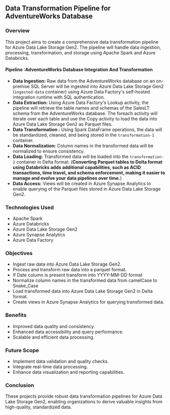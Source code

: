 ## Data Transformation Pipeline for AdventureWorks Database

### Overview
This project aims to create a comprehensive data transformation pipeline for Azure Data Lake Storage Gen2. The pipeline will handle data ingestion, processing, transformation, and storage using Apache Spark and Azure Databricks.

#### Pipeline :AdventureWorks Database Integration And Transformation
- **Data Ingestion:** Raw data from the AdventureWorks database on an on-premise SQL Server will be ingested into Azure Data Lake Storage Gen2 (`ingested-data` container) using Azure Data Factory's self-hosted integration runtime with SQL authentication.
- **Data Extraction:** Using Azure Data Factory's Lookup activity, the pipeline will retrieve the table names and schemas of the SalesLT schema from the AdventureWorks database. The foreach activity will iterate over each table and use the Copy activity to load the data into Azure Data Lake Storage Gen2 as Parquet files.
- **Data Transformation :** Using Spark DataFrame operations, the data will be standardized, cleaned, and being stored in the `transformation-1` container.
- **Data Normalization:** Column names in the transformed data will be normalized to ensure consistency.
- **Data Loading:** Transformed data will be loaded into the `transformation-2` container in Delta format.
    (**Converting Parquet tables to Delta format using Databricks adds additional capabilities, such as ACID transactions, time travel, and schema enforcement, making       it easier to manage and evolve your data pipelines over time.**)
- **Data Access:** Views will be created in Azure Synapse Analytics to enable querying of the Parquet files stored in Azure Data Lake Storage Gen2.

### Technologies Used
- Apache Spark
- Azure Databricks
- Azure Data Lake Storage Gen2
- Azure Synapse Analytics
- Azure Data Factory

### Objectives
- Ingest raw data into Azure Data Lake Storage Gen2.
- Process and transform raw data into a parquet format.
- If Date column is present transform into YYYY-MM-DD format
- Normalize column names in the transformed data from camelCase to Snake_Case
- Load transformed data into Azure Data Lake Storage Gen2 in Delta format.
- Create views in Azure Synapse Analytics for querying transformed data.

### Benefits
- Improved data quality and consistency.
- Enhanced data accessibility and query performance.
- Scalable and efficient data processing.

### Future Scope
- Implement data validation and quality checks.
- Integrate real-time data processing.
- Enhance data visualization and reporting capabilities.

### Conclusion
These projects provide robust data transformation pipelines for Azure Data Lake Storage Gen2, enabling organizations to derive valuable insights from high-quality, standardized data.

